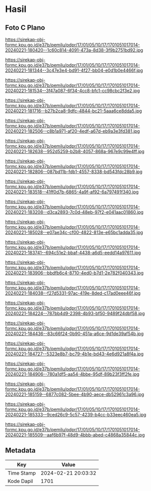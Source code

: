 # Hasil

## Foto C Plano

https://sirekap-obj-formc.kpu.go.id/e37b/pemilu/pdpr/17/01/05/10/17/1701051017014-20240221-180420--1c60c814-4091-473a-8d38-3f9b2751bd92.jpg

https://sirekap-obj-formc.kpu.go.id/e37b/pemilu/pdpr/17/01/05/10/17/1701051017014-20240221-181344--3c47e3e4-bd91-4f27-bb04-e0d1b0e4466f.jpg

https://sirekap-obj-formc.kpu.go.id/e37b/pemilu/pdpr/17/01/05/10/17/1701051017014-20240221-181534--3f47a087-6f34-4cc8-bfc1-cc98cbc2f3e2.jpg

https://sirekap-obj-formc.kpu.go.id/e37b/pemilu/pdpr/17/01/05/10/17/1701051017014-20240221-181716--b27b2ca8-9dfc-4844-bc21-5aaa6ce8dda5.jpg

https://sirekap-obj-formc.kpu.go.id/e37b/pemilu/pdpr/17/01/05/10/17/1701051017014-20240221-182506--c8b1a971-af20-4edf-a67d-eb9a3e3fd381.jpg

https://sirekap-obj-formc.kpu.go.id/e37b/pemilu/pdpr/17/01/05/10/17/1701051017014-20240221-182638--952d5259-b2b8-4057-868a-967e9c99e4ff.jpg

https://sirekap-obj-formc.kpu.go.id/e37b/pemilu/pdpr/17/01/05/10/17/1701051017014-20240221-182806--087bd11b-fdb1-4557-8338-bd543fdc28b9.jpg

https://sirekap-obj-formc.kpu.go.id/e37b/pemilu/pdpr/17/01/05/10/17/1701051017014-20240221-183518--41ff0d7b-6865-4a9f-af92-6a797491f340.jpg

https://sirekap-obj-formc.kpu.go.id/e37b/pemilu/pdpr/17/01/05/10/17/1701051017014-20240221-183208--d3ca2893-7c0d-48eb-97f2-e041aac01860.jpg

https://sirekap-obj-formc.kpu.go.id/e37b/pemilu/pdpr/17/01/05/10/17/1701051017014-20240221-185028--e07ae34c-cf00-4822-813e-e65bc1adda35.jpg

https://sirekap-obj-formc.kpu.go.id/e37b/pemilu/pdpr/17/01/05/10/17/1701051017014-20240221-183741--694c51e2-bbaf-4438-a6d5-eedd14a97611.jpg

https://sirekap-obj-formc.kpu.go.id/e37b/pemilu/pdpr/17/01/05/10/17/1701051017014-20240221-183906--bbdfb6c4-8710-4ed0-b7d1-2e782f040343.jpg

https://sirekap-obj-formc.kpu.go.id/e37b/pemilu/pdpr/17/01/05/10/17/1701051017014-20240221-184038--f27d5331-97ac-419e-8ded-c17ad0eee46f.jpg

https://sirekap-obj-formc.kpu.go.id/e37b/pemilu/pdpr/17/01/05/10/17/1701051017014-20240221-184224--787bb4d9-2398-4b93-bf50-9489f24dbf58.jpg

https://sirekap-obj-formc.kpu.go.id/e37b/pemilu/pdpr/17/01/05/10/17/1701051017014-20240221-184436--83c66f24-0b90-451a-a6ce-9d1de39af54b.jpg

https://sirekap-obj-formc.kpu.go.id/e37b/pemilu/pdpr/17/01/05/10/17/1701051017014-20240221-184727--5323e8b7-bc79-4b1e-bd43-4e6d921a8f4a.jpg

https://sirekap-obj-formc.kpu.go.id/e37b/pemilu/pdpr/17/01/05/10/17/1701051017014-20240221-184906--780a1df5-aa54-4bbe-95df-89b23f3ff2fe.jpg

https://sirekap-obj-formc.kpu.go.id/e37b/pemilu/pdpr/17/01/05/10/17/1701051017014-20240221-185159--6877c082-5bee-4b90-aece-db52961c3a96.jpg

https://sirekap-obj-formc.kpu.go.id/e37b/pemilu/pdpr/17/01/05/10/17/1701051017014-20240221-185333--9ced26c9-5c57-4239-b4cc-b33eec460ea5.jpg

https://sirekap-obj-formc.kpu.go.id/e37b/pemilu/pdpr/17/01/05/10/17/1701051017014-20240221-185509--aaf6b97f-48d9-4bbb-abed-c4868a35844c.jpg


## Metadata

| Key        | Value               |
| ---------- | ------------------- |
| Time Stamp | 2024-02-21 20:03:32 |
| Kode Dapil | 1701                |



